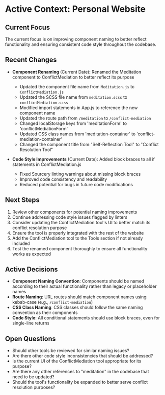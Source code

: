 # Active Context: Personal Website

## Current Focus

The current focus is on improving component naming to better reflect functionality and ensuring consistent code style throughout the codebase.

## Recent Changes

- **Component Renaming** (Current Date): Renamed the Meditation component to ConflictMediation to better reflect its purpose
  - Updated the component file name from `Meditation.js` to `ConflictMediation.js`
  - Updated the SCSS file name from `meditation.scss` to `conflictMediation.scss`
  - Modified import statements in App.js to reference the new component name
  - Updated the route path from `/meditation` to `/conflict-mediation`
  - Changed localStorage keys from 'meditationForm' to 'conflictMediationForm'
  - Updated CSS class names from 'meditation-container' to 'conflict-mediation-container'
  - Changed the component title from "Self-Reflection Tool" to "Conflict Resolution Tool"

- **Code Style Improvements** (Current Date): Added block braces to all if statements in ConflictMediation.js
  - Fixed Sourcery linting warnings about missing block braces
  - Improved code consistency and readability
  - Reduced potential for bugs in future code modifications

## Next Steps

1. Review other components for potential naming improvements
2. Continue addressing code style issues flagged by linters
3. Consider updating the ConflictMediation tool's UI to better match its conflict resolution purpose
4. Ensure the tool is properly integrated with the rest of the website
5. Add the ConflictMediation tool to the Tools section if not already included
6. Test the renamed component thoroughly to ensure all functionality works as expected

## Active Decisions

- **Component Naming Convention**: Components should be named according to their actual functionality rather than legacy or placeholder names
- **Route Naming**: URL routes should match component names using kebab-case (e.g., `/conflict-mediation`)
- **CSS Class Naming**: CSS classes should follow the same naming convention as their components
- **Code Style**: All conditional statements should use block braces, even for single-line returns

## Open Questions

- Should other tools be reviewed for similar naming issues?
- Are there other code style inconsistencies that should be addressed?
- Is the current UI of the ConflictMediation tool appropriate for its purpose?
- Are there any other references to "meditation" in the codebase that need to be updated?
- Should the tool's functionality be expanded to better serve conflict resolution purposes?
